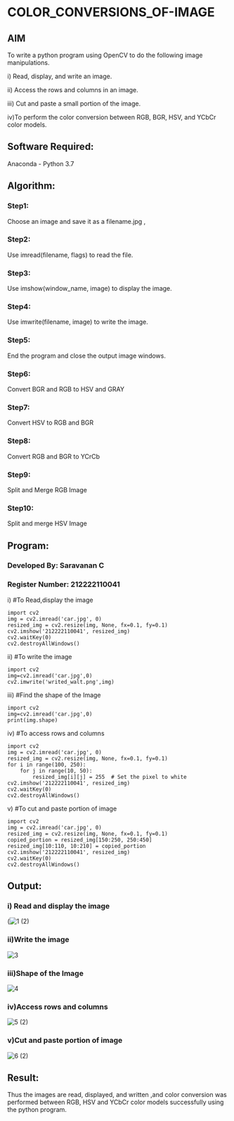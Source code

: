 # COLOR_CONVERSIONS_OF-IMAGE
## AIM
To write a python program using OpenCV to do the following image manipulations.

i) Read, display, and write an image.

ii) Access the rows and columns in an image.

iii) Cut and paste a small portion of the image.

iv)To perform the color conversion between RGB, BGR, HSV, and YCbCr color models.


## Software Required:
Anaconda - Python 3.7
## Algorithm:
### Step1:
Choose an image and save it as a filename.jpg ,
### Step2:
Use imread(filename, flags) to read the file.
### Step3:
Use imshow(window_name, image) to display the image.
### Step4:
Use imwrite(filename, image) to write the image.
### Step5:
End the program and close the output image windows.
### Step6:
Convert BGR and RGB to HSV and GRAY
### Step7:
Convert HSV to RGB and BGR
### Step8:
Convert RGB and BGR to YCrCb
### Step9:
Split and Merge RGB Image
### Step10:
Split and merge HSV Image

## Program:
### Developed By: Saravanan C
### Register Number: 212222110041
i) #To Read,display the image
```python3
import cv2
img = cv2.imread('car.jpg', 0)
resized_img = cv2.resize(img, None, fx=0.1, fy=0.1)
cv2.imshow('212222110041', resized_img)
cv2.waitKey(0)
cv2.destroyAllWindows()
```
ii) #To write the image
```python3
import cv2
img=cv2.imread('car.jpg',0)
cv2.imwrite('writed_walt.png',img)
```
iii) #Find the shape of the Image
```python3
import cv2
img=cv2.imread('car.jpg',0)
print(img.shape)
```
iv) #To access rows and columns

```python3
import cv2
img = cv2.imread('car.jpg', 0)
resized_img = cv2.resize(img, None, fx=0.1, fy=0.1)
for i in range(100, 250):
    for j in range(10, 50):
        resized_img[i][j] = 255  # Set the pixel to white
cv2.imshow('212222110041', resized_img)
cv2.waitKey(0)
cv2.destroyAllWindows()
```
v) #To cut and paste portion of image
```python3
import cv2
img = cv2.imread('car.jpg', 0)
resized_img = cv2.resize(img, None, fx=0.1, fy=0.1)
copied_portion = resized_img[150:250, 250:450]
resized_img[10:110, 10:210] = copied_portion
cv2.imshow('212222110041', resized_img)
cv2.waitKey(0)
cv2.destroyAllWindows()
```
## Output:

### i) Read and display the image
(![1 (2)](https://github.com/cssar41/COLOR_CONVERSIONS_OF-IMAGE/assets/159455133/c27ef15a-8bf5-4584-ac92-88955a72203f)

### ii)Write the image
![3](https://github.com/cssar41/COLOR_CONVERSIONS_OF-IMAGE/assets/159455133/17fb257f-fd12-434f-bac1-8e83df32ac13)

### iii)Shape of the Image
![4](https://github.com/cssar41/COLOR_CONVERSIONS_OF-IMAGE/assets/159455133/9aeac698-2e15-43bf-9c4d-e04ce2315a0c)

### iv)Access rows and columns
![5 (2)](https://github.com/cssar41/COLOR_CONVERSIONS_OF-IMAGE/assets/159455133/f0c391ca-b63e-4fff-9e09-b87a6e4d065e)

### v)Cut and paste portion of image

![6 (2)](https://github.com/cssar41/COLOR_CONVERSIONS_OF-IMAGE/assets/159455133/54fe06f8-67d5-4069-b791-be87a3218f01)



## Result:
Thus the images are read, displayed, and written ,and color conversion was performed between RGB, HSV and YCbCr color models successfully using the python program.







